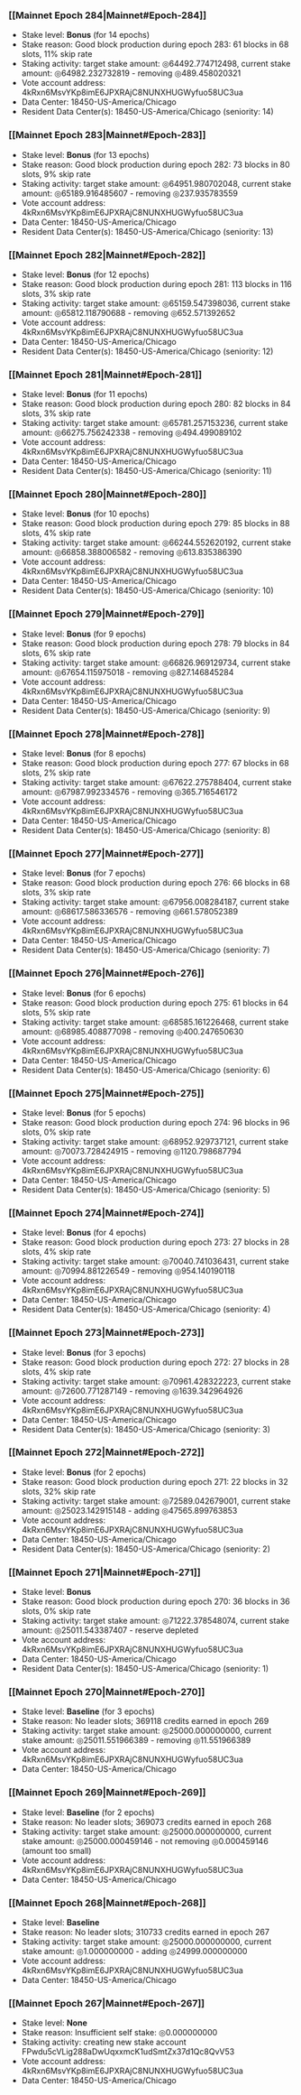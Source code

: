 ### [[Mainnet Epoch 284|Mainnet#Epoch-284]]
* Stake level: **Bonus** (for 14 epochs)
* Stake reason: Good block production during epoch 283: 61 blocks in 68 slots, 11% skip rate
* Staking activity: target stake amount: ◎64492.774712498, current stake amount: ◎64982.232732819 - removing ◎489.458020321
* Vote account address: 4kRxn6MsvYKp8imE6JPXRAjC8NUNXHUGWyfuo58UC3ua
* Data Center: 18450-US-America/Chicago
* Resident Data Center(s): 18450-US-America/Chicago (seniority: 14)
### [[Mainnet Epoch 283|Mainnet#Epoch-283]]
* Stake level: **Bonus** (for 13 epochs)
* Stake reason: Good block production during epoch 282: 73 blocks in 80 slots, 9% skip rate
* Staking activity: target stake amount: ◎64951.980702048, current stake amount: ◎65189.916485607 - removing ◎237.935783559
* Vote account address: 4kRxn6MsvYKp8imE6JPXRAjC8NUNXHUGWyfuo58UC3ua
* Data Center: 18450-US-America/Chicago
* Resident Data Center(s): 18450-US-America/Chicago (seniority: 13)
### [[Mainnet Epoch 282|Mainnet#Epoch-282]]
* Stake level: **Bonus** (for 12 epochs)
* Stake reason: Good block production during epoch 281: 113 blocks in 116 slots, 3% skip rate
* Staking activity: target stake amount: ◎65159.547398036, current stake amount: ◎65812.118790688 - removing ◎652.571392652
* Vote account address: 4kRxn6MsvYKp8imE6JPXRAjC8NUNXHUGWyfuo58UC3ua
* Data Center: 18450-US-America/Chicago
* Resident Data Center(s): 18450-US-America/Chicago (seniority: 12)
### [[Mainnet Epoch 281|Mainnet#Epoch-281]]
* Stake level: **Bonus** (for 11 epochs)
* Stake reason: Good block production during epoch 280: 82 blocks in 84 slots, 3% skip rate
* Staking activity: target stake amount: ◎65781.257153236, current stake amount: ◎66275.756242338 - removing ◎494.499089102
* Vote account address: 4kRxn6MsvYKp8imE6JPXRAjC8NUNXHUGWyfuo58UC3ua
* Data Center: 18450-US-America/Chicago
* Resident Data Center(s): 18450-US-America/Chicago (seniority: 11)
### [[Mainnet Epoch 280|Mainnet#Epoch-280]]
* Stake level: **Bonus** (for 10 epochs)
* Stake reason: Good block production during epoch 279: 85 blocks in 88 slots, 4% skip rate
* Staking activity: target stake amount: ◎66244.552620192, current stake amount: ◎66858.388006582 - removing ◎613.835386390
* Vote account address: 4kRxn6MsvYKp8imE6JPXRAjC8NUNXHUGWyfuo58UC3ua
* Data Center: 18450-US-America/Chicago
* Resident Data Center(s): 18450-US-America/Chicago (seniority: 10)
### [[Mainnet Epoch 279|Mainnet#Epoch-279]]
* Stake level: **Bonus** (for 9 epochs)
* Stake reason: Good block production during epoch 278: 79 blocks in 84 slots, 6% skip rate
* Staking activity: target stake amount: ◎66826.969129734, current stake amount: ◎67654.115975018 - removing ◎827.146845284
* Vote account address: 4kRxn6MsvYKp8imE6JPXRAjC8NUNXHUGWyfuo58UC3ua
* Data Center: 18450-US-America/Chicago
* Resident Data Center(s): 18450-US-America/Chicago (seniority: 9)
### [[Mainnet Epoch 278|Mainnet#Epoch-278]]
* Stake level: **Bonus** (for 8 epochs)
* Stake reason: Good block production during epoch 277: 67 blocks in 68 slots, 2% skip rate
* Staking activity: target stake amount: ◎67622.275788404, current stake amount: ◎67987.992334576 - removing ◎365.716546172
* Vote account address: 4kRxn6MsvYKp8imE6JPXRAjC8NUNXHUGWyfuo58UC3ua
* Data Center: 18450-US-America/Chicago
* Resident Data Center(s): 18450-US-America/Chicago (seniority: 8)
### [[Mainnet Epoch 277|Mainnet#Epoch-277]]
* Stake level: **Bonus** (for 7 epochs)
* Stake reason: Good block production during epoch 276: 66 blocks in 68 slots, 3% skip rate
* Staking activity: target stake amount: ◎67956.008284187, current stake amount: ◎68617.586336576 - removing ◎661.578052389
* Vote account address: 4kRxn6MsvYKp8imE6JPXRAjC8NUNXHUGWyfuo58UC3ua
* Data Center: 18450-US-America/Chicago
* Resident Data Center(s): 18450-US-America/Chicago (seniority: 7)
### [[Mainnet Epoch 276|Mainnet#Epoch-276]]
* Stake level: **Bonus** (for 6 epochs)
* Stake reason: Good block production during epoch 275: 61 blocks in 64 slots, 5% skip rate
* Staking activity: target stake amount: ◎68585.161226468, current stake amount: ◎68985.408877098 - removing ◎400.247650630
* Vote account address: 4kRxn6MsvYKp8imE6JPXRAjC8NUNXHUGWyfuo58UC3ua
* Data Center: 18450-US-America/Chicago
* Resident Data Center(s): 18450-US-America/Chicago (seniority: 6)
### [[Mainnet Epoch 275|Mainnet#Epoch-275]]
* Stake level: **Bonus** (for 5 epochs)
* Stake reason: Good block production during epoch 274: 96 blocks in 96 slots, 0% skip rate
* Staking activity: target stake amount: ◎68952.929737121, current stake amount: ◎70073.728424915 - removing ◎1120.798687794
* Vote account address: 4kRxn6MsvYKp8imE6JPXRAjC8NUNXHUGWyfuo58UC3ua
* Data Center: 18450-US-America/Chicago
* Resident Data Center(s): 18450-US-America/Chicago (seniority: 5)
### [[Mainnet Epoch 274|Mainnet#Epoch-274]]
* Stake level: **Bonus** (for 4 epochs)
* Stake reason: Good block production during epoch 273: 27 blocks in 28 slots, 4% skip rate
* Staking activity: target stake amount: ◎70040.741036431, current stake amount: ◎70994.881226549 - removing ◎954.140190118
* Vote account address: 4kRxn6MsvYKp8imE6JPXRAjC8NUNXHUGWyfuo58UC3ua
* Data Center: 18450-US-America/Chicago
* Resident Data Center(s): 18450-US-America/Chicago (seniority: 4)
### [[Mainnet Epoch 273|Mainnet#Epoch-273]]
* Stake level: **Bonus** (for 3 epochs)
* Stake reason: Good block production during epoch 272: 27 blocks in 28 slots, 4% skip rate
* Staking activity: target stake amount: ◎70961.428322223, current stake amount: ◎72600.771287149 - removing ◎1639.342964926
* Vote account address: 4kRxn6MsvYKp8imE6JPXRAjC8NUNXHUGWyfuo58UC3ua
* Data Center: 18450-US-America/Chicago
* Resident Data Center(s): 18450-US-America/Chicago (seniority: 3)
### [[Mainnet Epoch 272|Mainnet#Epoch-272]]
* Stake level: **Bonus** (for 2 epochs)
* Stake reason: Good block production during epoch 271: 22 blocks in 32 slots, 32% skip rate
* Staking activity: target stake amount: ◎72589.042679001, current stake amount: ◎25023.142915148 - adding ◎47565.899763853
* Vote account address: 4kRxn6MsvYKp8imE6JPXRAjC8NUNXHUGWyfuo58UC3ua
* Data Center: 18450-US-America/Chicago
* Resident Data Center(s): 18450-US-America/Chicago (seniority: 2)
### [[Mainnet Epoch 271|Mainnet#Epoch-271]]
* Stake level: **Bonus**
* Stake reason: Good block production during epoch 270: 36 blocks in 36 slots, 0% skip rate
* Staking activity: target stake amount: ◎71222.378548074, current stake amount: ◎25011.543387407 - reserve depleted
* Vote account address: 4kRxn6MsvYKp8imE6JPXRAjC8NUNXHUGWyfuo58UC3ua
* Data Center: 18450-US-America/Chicago
* Resident Data Center(s): 18450-US-America/Chicago (seniority: 1)
### [[Mainnet Epoch 270|Mainnet#Epoch-270]]
* Stake level: **Baseline** (for 3 epochs)
* Stake reason: No leader slots; 369118 credits earned in epoch 269
* Staking activity: target stake amount: ◎25000.000000000, current stake amount: ◎25011.551966389 - removing ◎11.551966389
* Vote account address: 4kRxn6MsvYKp8imE6JPXRAjC8NUNXHUGWyfuo58UC3ua
* Data Center: 18450-US-America/Chicago
### [[Mainnet Epoch 269|Mainnet#Epoch-269]]
* Stake level: **Baseline** (for 2 epochs)
* Stake reason: No leader slots; 369073 credits earned in epoch 268
* Staking activity: target stake amount: ◎25000.000000000, current stake amount: ◎25000.000459146 - not removing ◎0.000459146 (amount too small)
* Vote account address: 4kRxn6MsvYKp8imE6JPXRAjC8NUNXHUGWyfuo58UC3ua
* Data Center: 18450-US-America/Chicago
### [[Mainnet Epoch 268|Mainnet#Epoch-268]]
* Stake level: **Baseline**
* Stake reason: No leader slots; 310733 credits earned in epoch 267
* Staking activity: target stake amount: ◎25000.000000000, current stake amount: ◎1.000000000 - adding ◎24999.000000000
* Vote account address: 4kRxn6MsvYKp8imE6JPXRAjC8NUNXHUGWyfuo58UC3ua
* Data Center: 18450-US-America/Chicago
### [[Mainnet Epoch 267|Mainnet#Epoch-267]]
* Stake level: **None**
* Stake reason: Insufficient self stake: ◎0.000000000
* Staking activity: creating new stake account FPwdu5cVLig288aDwUqxxmcK1udSmtZx37d1Qc8QvV53
* Vote account address: 4kRxn6MsvYKp8imE6JPXRAjC8NUNXHUGWyfuo58UC3ua
* Data Center: 18450-US-America/Chicago